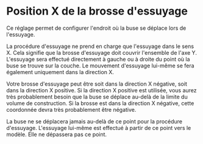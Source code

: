 Position X de la brosse d'essuyage
====
Ce réglage permet de configurer l'endroit où la buse se déplace lors de l'essuyage.

La procédure d'essuyage ne prend en charge que l'essuyage dans le sens X. Cela signifie que la brosse d'essuyage doit couvrir l'ensemble de l'axe Y. L'essuyage sera effectué directement à gauche ou à droite du point où la buse se trouve sur la couche. Le mouvement d'essuyage lui-même se fera également uniquement dans la direction X.

Votre brosse d'essuyage peut être soit dans la direction X négative, soit dans la direction X positive. Si la direction X positive est utilisée, vous aurez très probablement besoin que la buse se déplace au-delà de la limite du volume de construction. Si la brosse est dans la direction X négative, cette coordonnée devra très probablement être négative.

La buse ne se déplacera jamais au-delà de ce point pour la procédure d'essuyage. L'essuyage lui-même est effectué à partir de ce point vers le modèle. Elle ne dépassera pas ce point.
